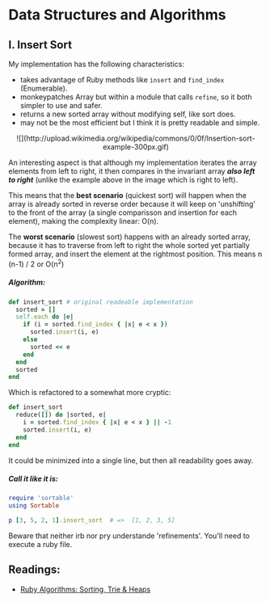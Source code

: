 # Data Structures and Algorithms

## I. Insert Sort

My implementation has the following characteristics:

- takes advantage of Ruby methods like `insert` and `find_index` (Enumerable).
- monkeypatches Array but within a module that calls `refine`, so it both simpler to use and safer.
- returns a new sorted array without modifying self, like sort does.
- may not be the most efficient but I think it is pretty readable and simple.

<div style='text-align: center;'>
![](http://upload.wikimedia.org/wikipedia/commons/0/0f/Insertion-sort-example-300px.gif)
</div>

An interesting aspect is that although my implementation iterates the array elements from left to right, it then compares in the invariant array **_also left to right_** (unlike the example above in the image which is right to left).

This means that the **best scenario** (quickest sort) will happen when the array is already sorted in reverse order because it will keep on 'unshifting' to the front of the array (a single comparisson and insertion for each element), making the complexity linear: O(n).

The **worst scenario** (slowest sort) happens with an already sorted array, because it has to traverse from left to right the whole sorted yet partially formed array, and insert the element at the rightmost position. This means n (n-1) / 2 or O(n<sup>2</sup>)

##### Algorithm:

```ruby
def insert_sort # original readeable implementation
  sorted = []
  self.each do |e|
    if (i = sorted.find_index { |x| e < x })
      sorted.insert(i, e)
    else
      sorted << e
    end
  end
  sorted
end
```

Which is refactored to a somewhat more cryptic:

```ruby
def insert_sort
  reduce([]) do |sorted, e|
    i = sorted.find_index { |x| e < x } || -1
    sorted.insert(i, e)
  end
end
```

It could be minimized into a single line, but then all readability goes away.

##### Call it like it is:

```ruby
require 'sortable'
using Sortable

p [3, 5, 2, 1].insert_sort  # =>  [1, 2, 3, 5]
```

Beware that neither irb nor pry understande 'refinements'. You'll need to execute a ruby file.

## Readings:

- [Ruby Algorithms: Sorting, Trie & Heaps](https://www.igvita.com/2009/03/26/ruby-algorithms-sorting-trie-heaps/)
